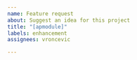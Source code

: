 ```yaml
---
name: Feature request
about: Suggest an idea for this project
title: "[apmodule]"
labels: enhancement
assignees: vroncevic

---
```



